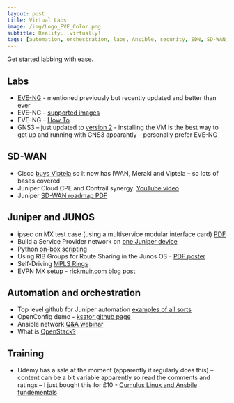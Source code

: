 ```yaml
---
layout: post
title: Virtual Labs
image: /img/Logo_EVE_Color.png
subtitle: Reality...virtually!
tags: [automation, orchestration, labs, Ansible, security, SDN, SD-WAN, Juniper, JUNOS, EVE-NG, BGP, GNS3, openstack, Cisco, Viptela, MPLS, Python]
---
```


Get started labbing with ease. 

## Labs

* [EVE-NG](www.eve-ng.net) - mentioned previously but recently updated and better than ever
* EVE-NG – [supported images](http://www.eve-ng.net/index.php/documentation/supported-images)
* EVE-NG – [How To](http://www.eve-ng.net/index.php/documentation/howto-s-2)
* GNS3 – just updated to [version 2](https://www.gns3.com/discussions/gns3-2-0-released) - installing the VM is the best way to get up and running with GNS3 apparantly – personally prefer EVE-NG

 
## SD-WAN

* Cisco [buys Viptela](https://techcrunch.com/2017/05/01/cisco-scoops-up-yet-another-cloud-company-acquiring-sd-wan-startup-viptela-for-610-m/) so it now has IWAN, Meraki and Viptela – so lots of bases covered
* Juniper Cloud CPE and Contrail synergy. [YouTube video](https://youtu.be/5VcwPla_9uQ)
* Juniper [SD-WAN roadmap PDF](https://files.acrobat.com/a/preview/ebff5afe-5b9b-48b9-8b67-88ef74efce05)

 
## Juniper and JUNOS

* ipsec on MX test case (using a multiservice modular interface card) [PDF](www.juniper.net%2Ftechpubs%2Fen_US%2Frelease-independent%2Fsolutions%2Finformation-products%2Fpathway-pages%2Fipsec-ms-mic.pdf&usg=AFQjCNHMw5hE88NYR2EtIUH0HoT_YbZ0gA)
* Build a Service Provider network on [one Juniper device](http://forums.juniper.net/t5/Routing/How-To-Build-a-service-provider-network-with-a-single-Juniper/ta-p/305637)
* Python [on-box scripting](http://forums.juniper.net/t5/Automation/FAQ-Learning-About-JET-Part-1-Python-on-Junos-OS/ta-p/297659)
* Using RIB Groups for Route Sharing in the Junos OS - [PDF poster](http://www.juniper.net/assets/us/en/local/pdf/books/day-one-poster-rib-groups.pdf)
* Self-Driving [MPLS Rings](http://forums.juniper.net/t5/TheRoutingChurn/Self-Driving-MPLS-Rings/ba-p/305309)
* EVPN MX setup - [rickmuir.com blog post](http://rickmur.com/evpn-configuration/)


## Automation and orchestration

* Top level github for Juniper automation [examples of all sorts](https://github.com/Juniper/junosautomation?files=1)
* OpenConfig demo - [ksator github page](https://github.com/ksator/openconfig-demo-with-juniper-devices/blob/master/README.md)
* Ansible network [Q&A webinar](https://www.ansible.com/webinars-training/ask-an-expert-networking-mar-2017)
* What is [OpenStack?](https://blog.rackspace.com/what-is-openstack-the-basics-part-1)

 
## Training

* Udemy has a sale at the moment (apparently it regularly does this) – content can be a bit variable apparently so read the comments and ratings – I just bought this for £10 - [Cumulus Linux and Ansbile fundementals](https://www.udemy.com/cumulus-linux-fundamentals-plus-ansible-automation/learn/v4/content)
